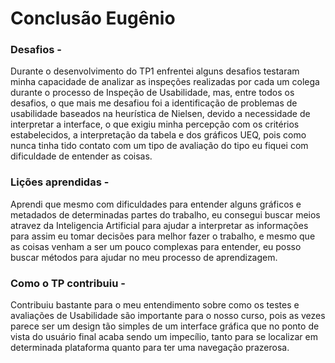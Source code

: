 # Conclusão Eugênio

### Desafios - 
Durante o desenvolvimento do TP1 enfrentei alguns desafios testaram minha capacidade de analizar as inspeções realizadas por cada um colega durante o processo de Inspeção de Usabilidade, mas, entre todos os desafios, o que mais me desafiou foi a identificação de problemas de usabilidade baseados na heurística de Nielsen, devido a necessidade de interpretar a interface, o que exigiu minha percepção com os critérios estabelecidos, a interpretação da tabela e dos gráficos UEQ, pois como nunca tinha tido contato com um tipo de avaliação do tipo eu fiquei com dificuldade de entender as coisas.

### Lições aprendidas - 
Aprendi que mesmo com dificuldades para entender alguns gráficos e metadados de determinadas partes do trabalho, eu consegui buscar meios atravez da Inteligencia Artificial para ajudar a interpretar as informações para assim eu tomar decisões para melhor fazer o trabalho, e mesmo que as coisas venham a ser um pouco complexas para entender, eu posso buscar métodos para ajudar no meu processo de aprendizagem.

### Como o TP contribuiu - 
Contribuiu bastante para o meu entendimento sobre como os testes e avaliações de Usabilidade são importante para o nosso curso, pois as vezes parece ser um design tão simples de um interface gráfica que no ponto de vista do usuário final acaba sendo um impecílio, tanto para se localizar em determinada plataforma quanto para ter uma navegação prazerosa.
